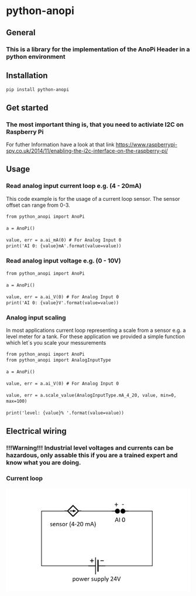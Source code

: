 
# python-anopi
## General
### This is a library for the implementation of the AnoPi Header in a python environment
## Installation
```
pip install python-anopi
```
## Get started
### The most important thing is, that you need to activiate I2C on Raspberry Pi
For futher Information have a look at that link
https://www.raspberrypi-spy.co.uk/2014/11/enabling-the-i2c-interface-on-the-raspberry-pi/

## Usage
### Read analog input current loop e.g. (4 - 20mA)
This code example is for the usage of a current loop sensor. The sensor offset can range from 0-3.
```
from python_anopi import AnoPi

a = AnoPi()

value, err = a.ai_mA(0) # For Analog Input 0
print('AI 0: {value}mA'.format(value=value))

```
### Read analog input voltage e.g. (0 - 10V)
```
from python_anopi import AnoPi

a = AnoPi()

value, err = a.ai_V(0) # For Analog Input 0
print('AI 0: {value}V'.format(value=value))

```
### Analog input scaling
In most applications current loop representing a scale from a sensor e.g. a level meter for a tank.
For these application we provided a simple function which let`s you scale your messurements

```
from python_anopi import AnoPi
from python_anopi import AnalogInputType 

a = AnoPi()

value, err = a.ai_V(0) # For Analog Input 0

value, err = a.scale_value(AnalogInputType.mA_4_20, value, min=0, max=100)

print('level: {value}% '.format(value=value))
```
## Electrical wiring
### !!!Warning!!! Industrial level voltages and currents can be hazardous, only assable this if you are a trained expert and know what you are doing.

### Current loop
![current loop wiring](/examples/wiring/currentloop.PNG)
